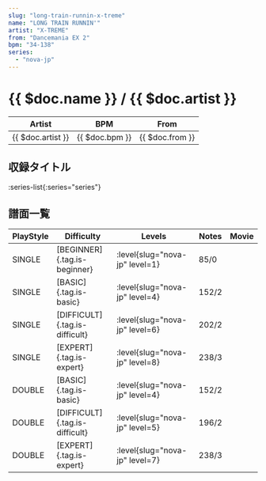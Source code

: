 ```yaml
---
slug: "long-train-runnin-x-treme"
name: "LONG TRAIN RUNNIN'"
artist: "X-TREME"
from: "Dancemania EX 2"
bpm: "34-138"
series:
  - "nova-jp"
---
```


# {{ $doc.name }} / {{ $doc.artist }}

|Artist|BPM|From|
|------|---|----|
|{{ $doc.artist }}|{{ $doc.bpm }}|{{ $doc.from }}|

## 収録タイトル

:series-list{:series="series"}

## 譜面一覧

|PlayStyle|Difficulty|Levels|Notes|Movie|
|---------|----------|------|-----|-----|
|SINGLE|[BEGINNER]{.tag.is-beginner}|<div class="field is-grouped is-grouped-multiline">:level{slug="nova-jp" level=1}</div>|85/0||
|SINGLE|[BASIC]{.tag.is-basic}|<div class="field is-grouped is-grouped-multiline">:level{slug="nova-jp" level=4}</div>|152/2||
|SINGLE|[DIFFICULT]{.tag.is-difficult}|<div class="field is-grouped is-grouped-multiline">:level{slug="nova-jp" level=6}</div>|202/2||
|SINGLE|[EXPERT]{.tag.is-expert}|<div class="field is-grouped is-grouped-multiline">:level{slug="nova-jp" level=8}</div>|238/3||
|DOUBLE|[BASIC]{.tag.is-basic}|<div class="field is-grouped is-grouped-multiline">:level{slug="nova-jp" level=4}</div>|152/2||
|DOUBLE|[DIFFICULT]{.tag.is-difficult}|<div class="field is-grouped is-grouped-multiline">:level{slug="nova-jp" level=5}</div>|196/2||
|DOUBLE|[EXPERT]{.tag.is-expert}|<div class="field is-grouped is-grouped-multiline">:level{slug="nova-jp" level=7}</div>|238/3||
